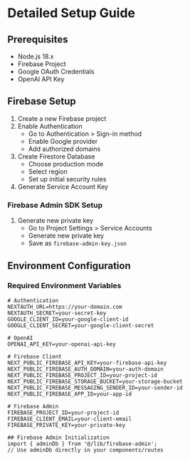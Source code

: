 # Detailed Setup Guide
## Prerequisites
- Node.js 18.x
- Firebase Project
- Google OAuth Credentials
- OpenAI API Key
  
## Firebase Setup
1. Create a new Firebase project
2. Enable Authentication
   - Go to Authentication > Sign-in method
   - Enable Google provider
   - Add authorized domains
3. Create Firestore Database
   - Choose production mode
   - Select region
   - Set up initial security rules
4. Generate Service Account Key


### Firebase Admin SDK Setup
1. Generate new private key
   - Go to Project Settings > Service Accounts
   - Generate new private key
   - Save as `firebase-admin-key.json`

## Environment Configuration

### Required Environment Variables
```env
# Authentication
NEXTAUTH_URL=https://your-domain.com
NEXTAUTH_SECRET=your-secret-key
GOOGLE_CLIENT_ID=your-google-client-id
GOOGLE_CLIENT_SECRET=your-google-client-secret

# OpenAI
OPENAI_API_KEY=your-openai-api-key

# Firebase Client
NEXT_PUBLIC_FIREBASE_API_KEY=your-firebase-api-key
NEXT_PUBLIC_FIREBASE_AUTH_DOMAIN=your-auth-domain
NEXT_PUBLIC_FIREBASE_PROJECT_ID=your-project-id
NEXT_PUBLIC_FIREBASE_STORAGE_BUCKET=your-storage-bucket
NEXT_PUBLIC_FIREBASE_MESSAGING_SENDER_ID=your-sender-id
NEXT_PUBLIC_FIREBASE_APP_ID=your-app-id

# Firebase Admin
FIREBASE_PROJECT_ID=your-project-id
FIREBASE_CLIENT_EMAIL=your-client-email
FIREBASE_PRIVATE_KEY=your-private-key

## Firebase Admin Initialization
import { adminDb } from '@/lib/firebase-admin';
// Use adminDb directly in your components/routes

